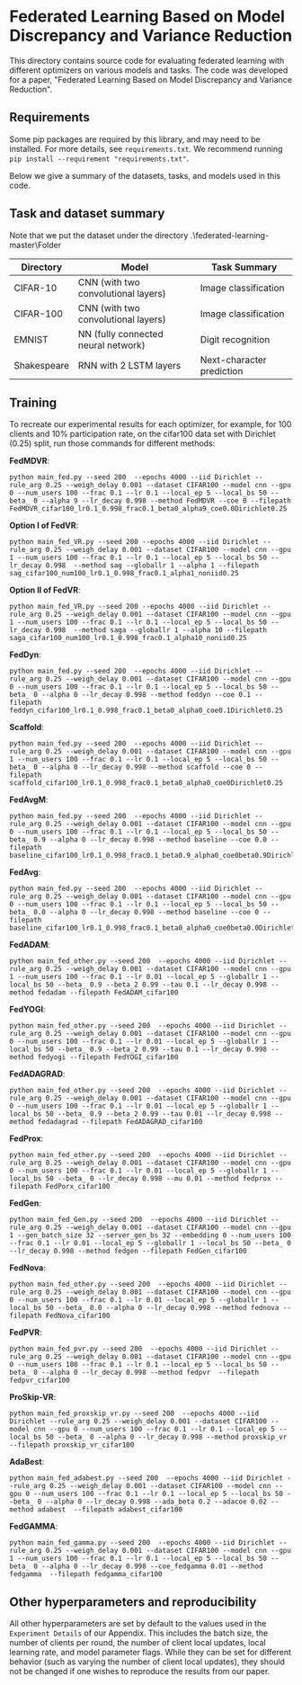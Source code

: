 # Federated Learning Based on Model Discrepancy and Variance Reduction

This directory contains source code for evaluating federated learning with different optimizers on various models and tasks. The code was developed for a paper, "Federated Learning Based on Model Discrepancy and Variance Reduction".

## Requirements

Some pip packages are required by this library, and may need to be installed. For more details, see `requirements.txt`. We recommend running `pip install --requirement "requirements.txt"`.

Below we give a summary of the datasets, tasks, and models used in this code.


## Task and dataset summary

Note that we put the dataset under the directory .\federated-learning-master\Folder

<!-- mdformat off(This table is sensitive to automatic formatting changes) -->

| Directory        | Model                               | Task Summary              |
|------------------|-------------------------------------|---------------------------|
| CIFAR-10         | CNN (with two convolutional layers) | Image classification      |
| CIFAR-100        | CNN (with two convolutional layers) | Image classification      |
| EMNIST           | NN (fully connected neural network) | Digit recognition         |
| Shakespeare      | RNN with 2 LSTM layers              | Next-character prediction |

<!-- mdformat on -->


## Training
To recreate our experimental results for each optimizer, for example, for 100 clients and 10% participation rate, on the cifar100 data set with Dirichlet (0.25) split, run those commands for different methods:

**FedMDVR**:
```
python main_fed.py --seed 200  --epochs 4000 --iid Dirichlet --rule_arg 0.25 --weigh_delay 0.001 --dataset CIFAR100 --model cnn --gpu 0 --num_users 100 --frac 0.1 --lr 0.1 --local_ep 5 --local_bs 50 --beta_ 0 --alpha 9 --lr_decay 0.998 --method FedMDVR --coe 0 --filepath FedMDVR_cifar100_lr0.1_0.998_frac0.1_beta0_alpha9_coe0.0Dirichlet0.25
```


**Option I of FedVR**:
```
python main_fed_VR.py --seed 200 --epochs 4000 --iid Dirichlet --rule_arg 0.25 --weigh_delay 0.001 --dataset CIFAR100 --model cnn --gpu 1 --num_users 100 --frac 0.1 --lr 0.1 --local_ep 5 --local_bs 50 --lr_decay 0.998  --method sag --globallr 1 --alpha 1 --filepath sag_cifar100_num100_lr0.1_0.998_frac0.1_alpha1_noniid0.25
```

**Option II of FedVR**:
```
python main_fed_VR.py --seed 200 --epochs 4000 --iid Dirichlet --rule_arg 0.25 --weigh_delay 0.001 --dataset CIFAR100 --model cnn --gpu 1 --num_users 100 --frac 0.1 --lr 0.1 --local_ep 5 --local_bs 50 --lr_decay 0.998  --method saga --globallr 1 --alpha 10 --filepath saga_cifar100_num100_lr0.1_0.998_frac0.1_alpha10_noniid0.25
```

**FedDyn**:
```
python main_fed.py --seed 200  --epochs 4000 --iid Dirichlet --rule_arg 0.25 --weigh_delay 0.001 --dataset CIFAR100 --model cnn --gpu 0 --num_users 100 --frac 0.1 --lr 0.1 --local_ep 5 --local_bs 50 --beta_ 0 --alpha 0 --lr_decay 0.998 --method feddyn --coe 0.1 --filepath feddyn_cifar100_lr0.1_0.998_frac0.1_beta0_alpha0_coe0.1Dirichlet0.25
```

**Scaffold**:
```
python main_fed.py --seed 200  --epochs 4000 --iid Dirichlet --rule_arg 0.25 --weigh_delay 0.001 --dataset CIFAR100 --model cnn --gpu 1 --num_users 100 --frac 0.1 --lr 0.1 --local_ep 5 --local_bs 50 --beta_ 0 --alpha 0 --lr_decay 0.998 --method scaffold --coe 0 --filepath scaffold_cifar100_lr0.1_0.998_frac0.1_beta0_alpha0_coe0Dirichlet0.25
```

**FedAvgM**:
```
python main_fed.py --seed 200  --epochs 4000 --iid Dirichlet --rule_arg 0.25 --weigh_delay 0.001 --dataset CIFAR100 --model cnn --gpu 0 --num_users 100 --frac 0.1 --lr 0.1 --local_ep 5 --local_bs 50 --beta_ 0.9 --alpha 0 --lr_decay 0.998 --method baseline --coe 0.0 --filepath baseline_cifar100_lr0.1_0.998_frac0.1_beta0.9_alpha0_coe0beta0.9Dirichlet0.25
```

**FedAvg**:
```
python main_fed.py --seed 200  --epochs 4000 --iid Dirichlet --rule_arg 0.25 --weigh_delay 0.001 --dataset CIFAR100 --model cnn --gpu 0 --num_users 100 --frac 0.1 --lr 0.1 --local_ep 5 --local_bs 50 --beta_ 0.0 --alpha 0 --lr_decay 0.998 --method baseline --coe 0 --filepath baseline_cifar100_lr0.1_0.998_frac0.1_beta0_alpha0_coe0beta0.0Dirichlet0.25
```
**FedADAM**:
```
python main_fed_other.py --seed 200  --epochs 4000 --iid Dirichlet --rule_arg 0.25 --weigh_delay 0.001 --dataset CIFAR100 --model cnn --gpu 1 --num_users 100 --frac 0.1 --lr 0.01 --local_ep 5 --globallr 1 --local_bs 50 --beta_ 0.9 --beta_2 0.99 --tau 0.1 --lr_decay 0.998 --method fedadam --filepath FedADAM_cifar100
```

**FedYOGI**:
```
python main_fed_other.py --seed 200  --epochs 4000 --iid Dirichlet --rule_arg 0.25 --weigh_delay 0.001 --dataset CIFAR100 --model cnn --gpu 0 --num_users 100 --frac 0.1 --lr 0.01 --local_ep 5 --globallr 1 --local_bs 50 --beta_ 0.9 --beta_2 0.99 --tau 0.1 --lr_decay 0.998 --method fedyogi --filepath FedYOGI_cifar100
```

**FedADAGRAD**:
```
python main_fed_other.py --seed 200  --epochs 4000 --iid Dirichlet --rule_arg 0.25 --weigh_delay 0.001 --dataset CIFAR100 --model cnn --gpu 0 --num_users 100 --frac 0.1 --lr 0.01 --local_ep 5 --globallr 1 --local_bs 50 --beta_ 0.9 --beta_2 0.99 --tau 0.01 --lr_decay 0.998 --method fedadagrad --filepath FedADAGRAD_cifar100
```

**FedProx**:
```
python main_fed_other.py --seed 200  --epochs 4000 --iid Dirichlet --rule_arg 0.25 --weigh_delay 0.001 --dataset CIFAR100 --model cnn --gpu 0 --num_users 100 --frac 0.1 --lr 0.01 --local_ep 5 --globallr 1 --local_bs 50 --beta_ 0 --lr_decay 0.998 --mu 0.01 --method fedprox --filepath FedPorx_cifar100
```


**FedGen**:
```
python main_fed_Gen.py --seed 200  --epochs 4000 --iid Dirichlet --rule_arg 0.25 --weigh_delay 0.001 --dataset CIFAR100 --model cnn --gpu 1 --gen_batch_size 32 --server_gen_bs 32 --embedding 0 --num_users 100 --frac 0.1 --lr 0.01 --local_ep 5 --globallr 1 --local_bs 50 --beta_ 0 --lr_decay 0.998 --method fedgen --filepath FedGen_cifar100
```


**FedNova**:
```
python main_fed_other.py --seed 200  --epochs 4000 --iid Dirichlet --rule_arg 0.25 --weigh_delay 0.001 --dataset CIFAR100 --model cnn --gpu 0 --num_users 100 --frac 0.1 --lr 0.01 --local_ep 5 --globallr 1 --local_bs 50 --beta_ 0.0 --alpha 0 --lr_decay 0.998 --method fednova --filepath FedNova_cifar100
```

**FedPVR**:
```
python main_fed_pvr.py --seed 200  --epochs 4000 --iid Dirichlet --rule_arg 0.25 --weigh_delay 0.001 --dataset CIFAR100 --model cnn --gpu 0 --num_users 100 --frac 0.1 --lr 0.1 --local_ep 5 --local_bs 50 --beta_ 0 --alpha 0 --lr_decay 0.998 --method fedpvr  --filepath fedpvr_cifar100
```

**ProSkip-VR**:
```
python main_fed_proxskip_vr.py --seed 200  --epochs 4000 --iid Dirichlet --rule_arg 0.25 --weigh_delay 0.001 --dataset CIFAR100 --model cnn --gpu 0 --num_users 100 --frac 0.1 --lr 0.1 --local_ep 5 --local_bs 50 --beta_ 0 --alpha 0 --lr_decay 0.998 --method proxskip_vr  --filepath proxskip_vr_cifar100
```


**AdaBest**:
```
python main_fed_adabest.py --seed 200  --epochs 4000 --iid Dirichlet --rule_arg 0.25 --weigh_delay 0.001 --dataset CIFAR100 --model cnn --gpu 0 --num_users 100 --frac 0.1 --lr 0.1 --local_ep 5 --local_bs 50 --beta_ 0 --alpha 0 --lr_decay 0.998 --ada_beta 0.2 --adacoe 0.02 --method adabest  --filepath adabest_cifar100
```


**FedGAMMA**:
```
python main_fed_gamma.py --seed 200  --epochs 4000 --iid Dirichlet --rule_arg 0.25 --weigh_delay 0.001 --dataset CIFAR100 --model cnn --gpu 1 --num_users 100 --frac 0.1 --lr 0.1 --local_ep 5 --local_bs 50 --beta_ 0 --alpha 0 --lr_decay 0.998 --coe_fedgamma 0.01 --method fedgamma  --filepath fedgamma_cifar100
```
## Other hyperparameters and reproducibility

All other hyperparameters are set by default to the values used in the `Experiment Details` of our Appendix. This includes the batch size, the number of clients per round, the number of client local updates, local learning rate, and model parameter flags. While they can be set for different behavior (such as varying the number of client local updates), they should not be changed if one wishes to reproduce the results from our paper. 


